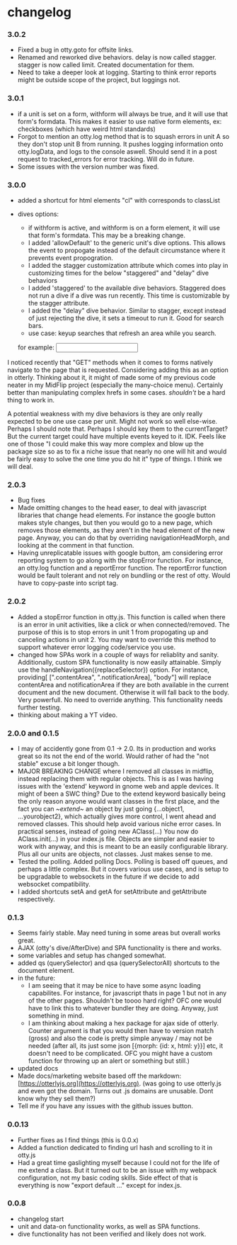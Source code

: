 # changelog

### 3.0.2
- Fixed a bug in otty.goto for offsite links.
- Renamed and reworked dive behaviors. delay is now called stagger. stagger is now called limit. Created documentation for them.
- Need to take a deeper look at logging. Starting to think error reports might be outside scope of the project, but loggings not.

### 3.0.1
- if a unit is set on a form, withform will always be true, and it will use that form's formdata. This makes it easier to use native form elements, ex: checkboxes (which have weird html standards)
- Forgot to mention an otty.log method that is to squash errors in unit A so they don't stop unit B from running. It pushes logging information onto otty.logData, and logs to the console aswell. Should send it in a post request to tracked_errors for error tracking. Will do in future.
- Some issues with the version number was fixed.

### 3.0.0
- added a shortcut for html elements "cl" with corresponds to classList
- dives options:
	- if withform is active, and withform is on a form element, it will use that form's formdata. This may be a breaking change.
	- I added 'allowDefault'  to the generic unit's dive options. This allows the event to propogate instead of the default circumstance where it prevents event propogration.
	- I added the stagger customization attribute which comes into play in customizing times for the below "staggered" and "delay" dive behaviors
	- I added 'staggered' to the available dive behaviors. Staggered does not run a dive if a dive was run recently. This time is customizable by the stagger attribute.
	- I added the "delay" dive behavior. Similar to stagger, except instead of just rejecting the dive, it sets a timeout to run it. Good for search bars.
	- use case: keyup searches that refresh an area while you search.

	for example: <input data-on='keydown->dive[{"behavior": "delay", "stagger": 300, allowDefault: true,  withform: true}]'>

I noticed recently that "GET" methods when it comes to forms natively navigate to the page that is requested. Considering adding this as an option in otterly. Thinking about it, it might of made some of my previous code neater in my MidFlip project (especially the many-choice menu). Certainly better than manipulating
complex hrefs in some cases. *shouldn't* be a hard thing to work in.

A potential weakness with my dive behaviors is they are only really expected to be one use case per unit. Might not work so well else-wise. Perhaps I should note that. Perhaps I should key them to the currentTarget? But the current target could have multiple events keyed to it. IDK. Feels like one of those "I could make this way more complex and blow up the package size so as to fix a niche issue that nearly no one will hit and would be fairly easy to solve the one time you do hit it" type of things. I think we will deal.

### 2.0.3
- Bug fixes
- Made omitting changes to the head easer, to deal with javascript libraries that change head elements. For instance the google button makes style changes, but then you would go to a new page, which removes those elements, as they aren't in the head element of the new page. Anyway, you can do that by overriding navigationHeadMorph, and looking at the comment in that function.
- Having unreplicatable issues with google button, am considering error reporting system to go along with the stopError function. For instance, an otty.log function and a reportError function. The reportError function would be fault tolerant and not rely on bundling or the rest of otty. Would have to copy-paste into script tag.


### 2.0.2
- Added a stopError function in otty.js. This function is called when there is an error in unit activities, like a click or when connected/removed. The purpose of this is to stop errors in unit 1 from propogating up and canceling actions in unit 2. You may want to override this method to support whatever error logging code/service you use.
- changed how SPAs work in a couple of ways for reliablity and sanity. Additionally, custom SPA functionality is now easily attainable. Simply use the handleNavigation({replaceSelector}) option. For instance, providing[ [".contentArea", ".notificationArea], "body"] will replace contentArea and notificationArea if they are both available in the current document and the new document. Otherwise it will fall back to the body. Very powerfull. No need to override anything. This functionality needs further testing.
- thinking about making a YT video.

### 2.0.0 and 0.1.5
- I may of accidently gone from 0.1 -> 2.0. Its in production and works great so its not the end of the world. Would rather of had the "not stable" excuse a bit longer though.
- MAJOR BREAKING CHANGE where I removed all classes in midflip, instead replacing them with regular objects. This is as I was having issues with the 'extend' keyword in gnome web and apple devices. It might of been a SWC thing? Due to the extend keyword basically being the only reason anyone would want classes in the first place, and the fact you can *~extend~* an object by just going {...object1, ...yourobject2}, which actually gives more control, I went ahead and removed classes. This should help avoid various niche error cases. In practical senses, instead of going new AClass(...) You now do AClass.init(...) in your index.js file. Objects are simpler and easier to work with anyway, and this is meant to be an easily configurable library. Plus all our units are objects, not classes. Just makes sense to me.
- Tested the polling. Added polling Docs. Polling is based off queues, and perhaps a little complex. But it covers various use cases, and is setup to be upgradable to websockets in the future if we decide to add websocket compatibility.
- I added shortcuts setA and getA for setAttribute and getAttribute respectively.

### 0.1.3
- Seems fairly stable. May need tuning in some areas but overall works great.
- AJAX (otty's dive/AfterDive) and SPA functionality is there and works.
- some variables and setup has changed somewhat.
- added qs (querySelector) and qsa (querySelectorAll) shortcuts to the document element.
- in the future:
	- I am seeing that it may be nice to have some async loading capabilites. For instance, for javascript thats in page 1 but not in any of the other pages. Shouldn't be toooo hard right? OFC one would have to link this to whatever bundler they are doing. Anyway, just something in mind.
	- I am thinking about making a hex package for ajax side of otterly. Counter argument is that you would then have to version match (gross) and also the code is pretty simple anyway / may not be needed (after all, its just some json [{morph: {id: x, html: y}}] etc, it doesn't need to be complicated. OFC you might have a custom function for throwing up an alert or something but still.)
- updated docs
- Made docs/marketing website based off the markdown: [https://otterlyjs.org](https://otterlyjs.org). (was going to use otterly.js and even got  the domain. Turns out .js domains are unusable. Dont know why they sell them?)
- Tell me if you have any issues with the github issues button.


### 0.0.13
- Further fixes as I find things (this is 0.0.x)
- Added a function dedicated to finding url hash and scrolling to it in otty.js
- Had a great time gaslighting myself because I could not for the life of me extend a class. But it turned out to be an issue with my webpack configuration, not my basic coding skills. Side effect of that is everything is now "export default ..." except for index.js.

### 0.0.8
- changelog start
- unit and data-on functionality works, as well as SPA functions.
- dive functionality has not been verified and likely does not work.
